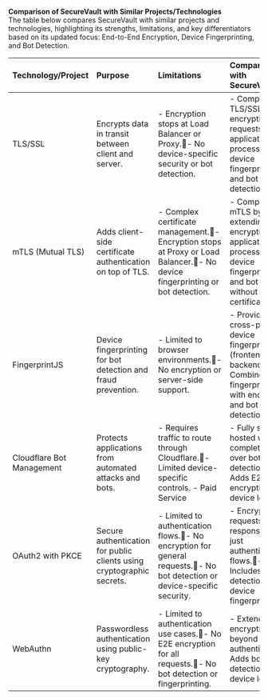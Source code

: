 **Comparison of SecureVault with Similar Projects/Technologies**  
The table below compares SecureVault with similar projects and technologies, highlighting its strengths, limitations, and key differentiators based on its updated focus: End-to-End Encryption, Device Fingerprinting, and Bot Detection.

| Technology/Project | Purpose | Limitations | Comparison with SecureVault |
| :---- | :---- | :---- | :---- |
| TLS/SSL | Encrypts data in transit between client and server. | \- Encryption stops at Load Balancer or Proxy.\- No device-specific security or bot detection. | \- Complements TLS/SSL by encrypting requests to the application process.\- Adds device fingerprinting and bot detection. |
| mTLS (Mutual TLS) | Adds client-side certificate authentication on top of TLS. | \- Complex certificate management.\- Encryption stops at Proxy or Load Balancer.\- No device fingerprinting or bot detection. | \- Complements mTLS by extending encryption to the application process.\- Adds device fingerprinting and bot detection without certificates. |
| FingerprintJS | Device fingerprinting for bot detection and fraud prevention. | \- Limited to browser environments.\- No encryption or server-side support. | \- Provides cross-platform device fingerprinting (frontend and backend).\- Combines fingerprinting with encryption and bot detection. |
| Cloudflare Bot Management | Protects applications from automated attacks and bots. | \- Requires traffic to route through Cloudflare.\- Limited device-specific controls. \- Paid Service | \- Fully self-hosted with complete control over bot detection.\- Adds E2E encryption and device locking. |
| OAuth2 with PKCE | Secure authentication for public clients using cryptographic secrets. | \- Limited to authentication flows.\- No encryption for general requests.\- No bot detection or device-specific security. | \- Encrypts all requests and responses, not just authentication flows.\- Includes bot detection and device fingerprinting. |
| WebAuthn | Passwordless authentication using public-key cryptography. | \- Limited to authentication use cases.\- No E2E encryption for all requests.\- No bot detection or fingerprinting. | \- Extends encryption beyond authentication.\- Adds bot detection and device locking. |
